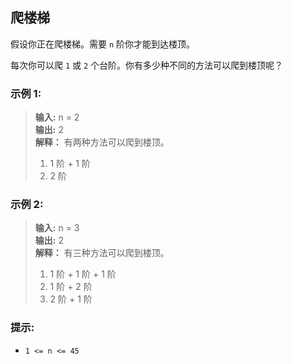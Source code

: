 ## 爬楼梯

假设你正在爬楼梯。需要 `n` 阶你才能到达楼顶。

每次你可以爬 `1` 或 `2` 个台阶。你有多少种不同的方法可以爬到楼顶呢？

### 示例 1:

> **输入:**  n = 2                    
> **输出:** 2  
> **解释：** 有两种方法可以爬到楼顶。
> 1. 1 阶 + 1 阶
> 2. 2 阶

### 示例 2:

> **输入:**  n = 3                    
> **输出:** 2  
> **解释：** 有三种方法可以爬到楼顶。
> 1. 1 阶 + 1 阶 + 1 阶
> 2. 1 阶 + 2 阶
> 3. 2 阶 + 1 阶

### 提示:

* `1 <= n <= 45`